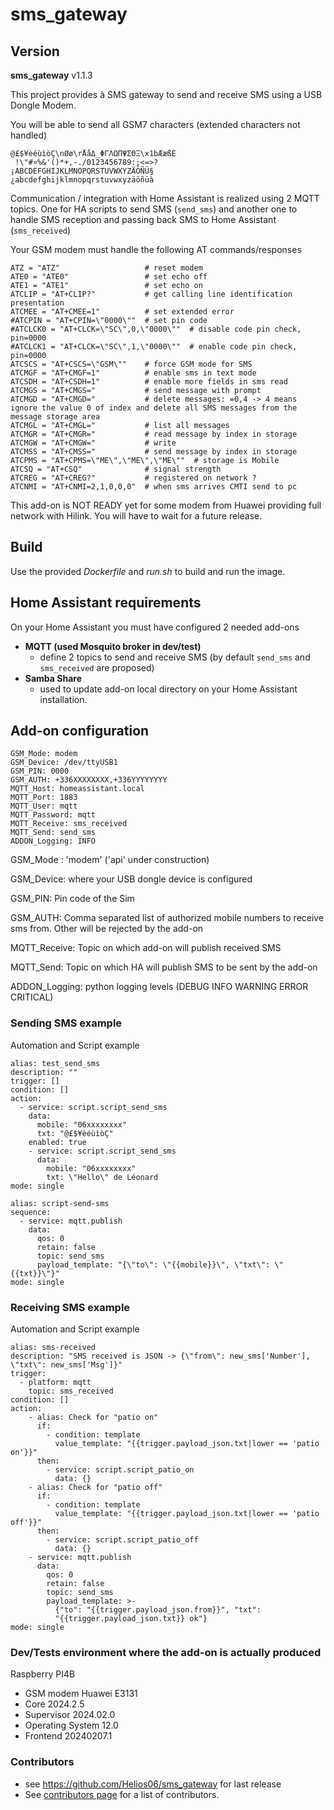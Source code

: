 sms_gateway
===========

## Version
**sms_gateway** v1.1.3

This project provides à SMS gateway to send and receive SMS
using a USB Dongle Modem.

You will be able to send all GSM7 characters (extended characters not handled)

    @£$¥èéùìòÇ\nØø\rÅåΔ_ΦΓΛΩΠΨΣΘΞ\x1bÆæßÉ
     !\"#¤%&'()*+,-./0123456789:;<=>?
    ¡ABCDEFGHIJKLMNOPQRSTUVWXYZÄÖÑÜ§
    ¿abcdefghijklmnopqrstuvwxyzäöñüà

Communication / integration with Home Assistant is realized 
using 2 MQTT topics. One for HA scripts to send SMS (`send_sms`) and another one to handle 
SMS reception and passing back SMS to Home Assistant (`sms_received`)

Your GSM modem must handle the following AT commands/responses

    ATZ = "ATZ"                   # reset modem
    ATE0 = "ATE0"                 # set echo off
    ATE1 = "ATE1"                 # set echo on
    ATCLIP = "AT+CLIP?"           # get calling line identification presentation
    ATCMEE = "AT+CMEE=1"          # set extended error
    #ATCPIN = "AT+CPIN=\"0000\""  # set pin code
    #ATCLCK0 = "AT+CLCK=\"SC\",0,\"0000\""  # disable code pin check, pin=0000
    #ATCLCK1 = "AT+CLCK=\"SC\",1,\"0000\""  # enable code pin check, pin=0000
    ATCSCS = "AT+CSCS=\"GSM\""    # force GSM mode for SMS
    ATCMGF = "AT+CMGF=1"          # enable sms in text mode
    ATCSDH = "AT+CSDH=1"          # enable more fields in sms read
    ATCMGS = "AT+CMGS="           # send message with prompt
    ATCMGD = "AT+CMGD="           # delete messages: =0,4 -> 4 means ignore the value 0 of index and delete all SMS messages from the message storage area
    ATCMGL = "AT+CMGL="           # list all messages
    ATCMGR = "AT+CMGR="           # read message by index in storage
    ATCMGW = "AT+CMGW="           # write
    ATCMSS = "AT+CMSS="           # send message by index in storage
    ATCPMS = "AT+CPMS=\"ME\",\"ME\",\"ME\""  # storage is Mobile
    ATCSQ = "AT+CSQ"              # signal strength
    ATCREG = "AT+CREG?"           # registered on network ?
    ATCNMI = "AT+CNMI=2,1,0,0,0"  # when sms arrives CMTI send to pc


This add-on is NOT READY yet for some modem from Huawei providing full 
network with Hilink. You will have to wait for a future release.

## Build

Use the provided _Dockerfile_ and _run.sh_ to build and run the image.

## Home Assistant requirements

On your Home Assistant you must have configured 2 needed add-ons
- **MQTT (used Mosquito broker in dev/test)**
  - define 2 topics to send and receive SMS (by default `send_sms` and `sms_received` are proposed)
- **Samba Share**
  - used to update add-on local directory on your Home Assistant installation.
  
## Add-on configuration

    GSM_Mode: modem
    GSM_Device: /dev/ttyUSB1
    GSM_PIN: 0000
    GSM_AUTH: +336XXXXXXXX,+336YYYYYYYY
    MQTT_Host: homeassistant.local
    MQTT_Port: 1883
    MQTT_User: mqtt
    MQTT_Password: mqtt
    MQTT_Receive: sms_received
    MQTT_Send: send_sms
    ADDON_Logging: INFO

GSM_Mode : 'modem' ('api' under construction)

GSM_Device: where your USB dongle device is configured

GSM_PIN: Pin code of the Sim

GSM_AUTH: Comma separated list of authorized mobile numbers to receive sms from. Other will be rejected by the add-on

MQTT_Receive: Topic on which add-on will publish received SMS

MQTT_Send: Topic on which HA will publish SMS to be sent by the add-on

ADDON_Logging: python logging levels (DEBUG INFO WARNING ERROR CRITICAL)

### Sending SMS example
Automation and Script example

    alias: test_send_sms
    description: ""
    trigger: []
    condition: []
    action:
      - service: script.script_send_sms
        data:
          mobile: "06xxxxxxxx"
          txt: "@£$¥èéùìòÇ"
        enabled: true
        - service: script.script_send_sms
          data:
            mobile: "06xxxxxxxx"
            txt: \"Hello\" de Léonard
    mode: single
        
    alias: script-send-sms
    sequence:
      - service: mqtt.publish
        data:
          qos: 0
          retain: false
          topic: send_sms
          payload_template: "{\"to\": \"{{mobile}}\", \"txt\": \"{{txt}}\"}"
    mode: single

### Receiving SMS example
Automation and Script example

    alias: sms-received
    description: "SMS received is JSON -> {\"from\": new_sms['Number'], \"txt\": new_sms['Msg']}"
    trigger:
      - platform: mqtt
        topic: sms_received
    condition: []
    action:
        - alias: Check for "patio on"
          if:
            - condition: template
              value_template: "{{trigger.payload_json.txt|lower == 'patio on'}}"
          then:
            - service: script.script_patio_on
              data: {}
        - alias: Check for "patio off"
          if:
            - condition: template
              value_template: "{{trigger.payload_json.txt|lower == 'patio off'}}"
          then:
            - service: script.script_patio_off
              data: {}
        - service: mqtt.publish
          data:
            qos: 0
            retain: false
            topic: send_sms
            payload_template: >-
              {"to": "{{trigger.payload_json.from}}", "txt":
              "{{trigger.payload_json.txt}} ok"}
    mode: single

### Dev/Tests environment where the add-on is actually produced

Raspberry PI4B
- GSM modem Huawei E3131
- Core 2024.2.5
- Supervisor 2024.02.0 
- Operating System 12.0
- Frontend 20240207.1

### Contributors

- see https://github.com/Helios06/sms_gateway for last release
- See [contributors page](https://github.com/Helios06/sms_gateway) for a list of contributors.

